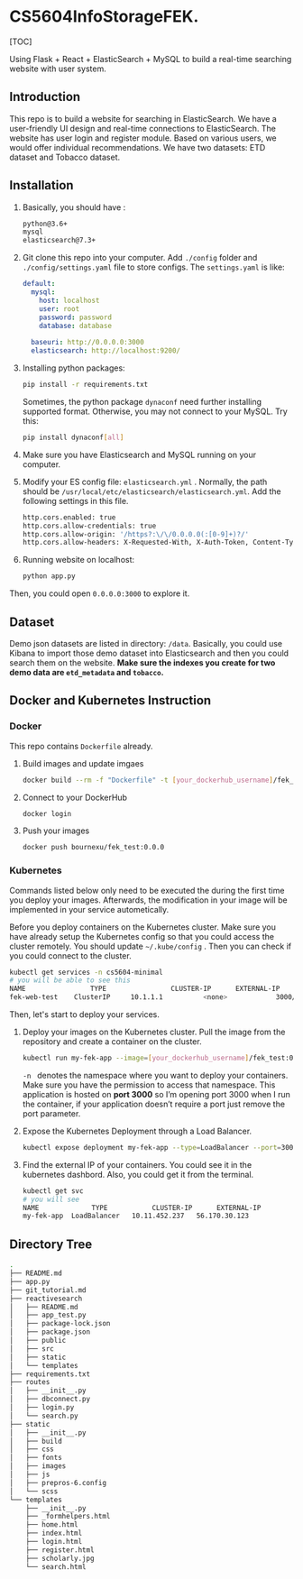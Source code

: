 

# CS5604InfoStorageFEK.

[TOC]

Using Flask + React + ElasticSearch + MySQL to build a real-time searching website with user system.

## Introduction 

This repo is to build a website for searching in ElasticSearch. We have a user-friendly UI design and real-time connections to ElasticSearch. The website has user login and register module. Based on various users, we would offer individual recommendations. We have two datasets: ETD dataset and Tobacco dataset.

## Installation  

1. Basically, you should have :

   ```bash
   python@3.6+
   mysql
   elasticsearch@7.3+
   ```

2. Git clone this repo into your computer. Add `./config` folder and `./config/settings.yaml` file to store configs. The `settings.yaml` is like:

   ``` yaml
   default:
     mysql:
       host: localhost
       user: root
       password: password
       database: database
     
     baseuri: http://0.0.0.0:3000
     elasticsearch: http://localhost:9200/
   ```

3. Installing python packages:

   ```bash
   pip install -r requirements.txt
   ```

   Sometimes, the python package `dynaconf` need further installing supported format. Otherwise, you may not connect to your MySQL. Try this:

   ```bash
   pip install dynaconf[all]
   ```

4. Make sure you have Elasticsearch and MySQL running on your computer. 

5. Modify your ES config file: `elasticsearch.yml` .  Normally, the path should be `/usr/local/etc/elasticsearch/elasticsearch.yml`. Add the following settings in this file.

   ```bash
   http.cors.enabled: true
   http.cors.allow-credentials: true
   http.cors.allow-origin: '/https?:\/\/0.0.0.0(:[0-9]+)?/'
   http.cors.allow-headers: X-Requested-With, X-Auth-Token, Content-Type, Content-Length, Authorization, Access-Control-Allow-Headers, Accept%
   ```

6. Running website on localhost:

   ```bash
   python app.py
   ```

Then, you could open `0.0.0.0:3000` to explore it.



## Dataset

Demo json datasets are listed in directory: `/data`. Basically, you could use Kibana to import those demo dataset into Elasticsearch and then you could search them on the website. **Make sure the indexes you create for two demo data are `etd_metadata` and `tobacco`.** 



## Docker and Kubernetes Instruction

### Docker

This repo contains `Dockerfile` already. 

1. Build images and update imgaes

   ```bash
   docker build --rm -f "Dockerfile" -t [your_dockerhub_username]/fek_test:0.0.0 .
   ```

2. Connect to your DockerHub

   ```bash
   docker login
   ```

3. Push your images

   ```bash
   docker push bournexu/fek_test:0.0.0
   ```

### Kubernetes

Commands listed below only need to be executed the during the first time you deploy your images. Afterwards, the modification in your image will be implemented in your service autometically.

Before you deploy containers on the Kubernetes cluster. Make sure you have already setup the Kubernetes config so that you could access the cluster remotely. You should update `~/.kube/config` . Then you can check if you could connect to the cluster.

```bash
kubectl get services -n cs5604-minimal
# you will be able to see this
NAME      			TYPE     			CLUSTER-IP      EXTERNAL-IP       PORT(S)          AGE
fek-web-test    ClusterIP     10.1.1.1      	<none>            3000/TCP         15h
```

Then, let's start to deploy your services.

1. Deploy your images on the Kubernetes cluster. Pull the image from the repository and create a container on the cluster.

   ```bash
   kubectl run my-fek-app --image=[your_dockerhub_username]/fek_test:0.0.0 --port=3000 -n cs5604-minimal
   ```

   `-n ` denotes the namespace where you want to deploy your containers. Make sure you have the permission to access that namespace. This application is hosted on **port 3000** so I’m opening port 3000 when I run the container, if your application doesn’t require a port just remove the port parameter. 

2. Expose the Kubernetes Deployment through a Load Balancer.

   ```bash
   kubectl expose deployment my-fek-app --type=LoadBalancer --port=3000 --target-port=3000 --name=my-fek-app-demo -n cs5604-minimal 
   ```

3. Find the external IP of your containers. You could see it in the kubernetes dashbord. Also, you could get it from the terminal.

   ```bash
   kubectl get svc
   # you will see
   NAME     		TYPE           CLUSTER-IP      EXTERNAL-IP     
   my-fek-app  LoadBalancer   10.11.452.237   56.170.30.123
   ```

   

## Directory Tree

```bash
.
├── README.md
├── app.py
├── git_tutorial.md
├── reactivesearch
│   ├── README.md
│   ├── app_test.py
│   ├── package-lock.json
│   ├── package.json
│   ├── public
│   ├── src
│   ├── static
│   └── templates
├── requirements.txt
├── routes
│   ├── __init__.py
│   ├── dbconnect.py
│   ├── login.py
│   └── search.py
├── static
│   ├── __init__.py
│   ├── build
│   ├── css
│   ├── fonts
│   ├── images
│   ├── js
│   ├── prepros-6.config
│   └── scss
└── templates
    ├── __init__.py
    ├── _formhelpers.html
    ├── home.html
    ├── index.html
    ├── login.html
    ├── register.html
    ├── scholarly.jpg
    └── search.html
```

## 

